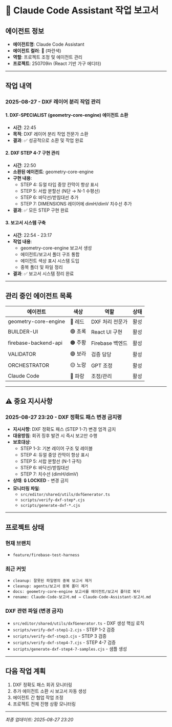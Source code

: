 # 🔵 Claude Code Assistant 작업 보고서

## 에이전트 정보
- **에이전트명**: Claude Code Assistant
- **에이전트 컬러**: 🔵 (파란색)
- **역할**: 프로젝트 조정 및 에이전트 관리
- **프로젝트**: 250709in (React 기반 가구 에디터)

---

## 작업 내역

### 2025-08-27 - DXF 레이어 분리 작업 관리

#### 1. DXF-SPECIALIST (geometry-core-engine) 에이전트 소환
- **시간**: 22:45
- **목적**: DXF 레이어 분리 작업 전문가 소환
- **결과**: ✅ 성공적으로 소환 및 작업 완료

#### 2. DXF STEP 4-7 구현 관리
- **시간**: 22:50
- **소환된 에이전트**: geometry-core-engine
- **구현 내용**:
  - STEP 4: 듀얼 타입 중앙 칸막이 항상 표시
  - STEP 5: 서랍 분할선 (N단 → N-1 수평선)
  - STEP 6: 바닥선/받침대선 추가
  - STEP 7: DIMENSIONS 레이어에 dimH/dimV 치수선 추가
- **결과**: ✅ 모든 STEP 구현 완료

#### 3. 보고서 시스템 구축
- **시간**: 22:54 - 23:17
- **작업 내용**:
  - geometry-core-engine 보고서 생성
  - 에이전트/보고서 폴더 구조 통합
  - 에이전트 색상 표시 시스템 도입
  - 중복 폴더 및 파일 정리
- **결과**: ✅ 보고서 시스템 정리 완료

---

## 관리 중인 에이전트 목록

| 에이전트 | 색상 | 역할 | 상태 |
|---------|------|------|------|
| geometry-core-engine | 🔴 레드 | DXF 처리 전문가 | 활성 |
| BUILDER-UI | 🟢 초록 | React UI 구현 | 활성 |
| firebase-backend-api | 🟠 주황 | Firebase 백엔드 | 활성 |
| VALIDATOR | 🟣 보라 | 검증 담당 | 활성 |
| ORCHESTRATOR | 🟡 노랑 | GPT 조정 | 활성 |
| Claude Code | 🔵 파랑 | 조정/관리 | 활성 |

---

## ⚠️ 중요 지시사항

### 2025-08-27 23:20 - DXF 정확도 패스 변경 금지령
- **지시사항**: DXF 정확도 패스 (STEP 1-7) 변경 엄격 금지
- **대응방침**: 회귀 징후 발견 시 즉시 보고만 수행
- **보호대상**:
  - STEP 1-3: 기본 레이어 구조 및 레이블
  - STEP 4: 듀얼 중앙 칸막이 항상 표시
  - STEP 5: 서랍 분할선 (N-1 규칙)
  - STEP 6: 바닥선/받침대선
  - STEP 7: 치수선 (dimH/dimV)
- **상태**: 🔒 **LOCKED** - 변경 금지
- **모니터링 파일**: 
  - `src/editor/shared/utils/dxfGenerator.ts`
  - `scripts/verify-dxf-step*.cjs`
  - `scripts/generate-dxf-*.cjs`

---

## 프로젝트 상태

### 현재 브랜치
- `feature/firebase-test-harness`

### 최근 커밋
- `cleanup: 잘못된 파일명의 중복 보고서 제거`
- `cleanup: agents/보고서 중복 폴더 제거`
- `docs: geometry-core-engine 보고서를 에이전트/보고서 폴더로 복사`
- `rename: Claude-Code-보고서.md → Claude-Code-Assistant-보고서.md`

### DXF 관련 파일 (변경 금지)
- `src/editor/shared/utils/dxfGenerator.ts` - DXF 생성 핵심 로직
- `scripts/verify-dxf-step1-2.cjs` - STEP 1-2 검증
- `scripts/verify-dxf-step3.cjs` - STEP 3 검증
- `scripts/verify-dxf-step4-7.cjs` - STEP 4-7 검증
- `scripts/generate-dxf-step4-7-samples.cjs` - 샘플 생성

---

## 다음 작업 계획
1. DXF 정확도 패스 회귀 모니터링
2. 추가 에이전트 소환 시 보고서 자동 생성
3. 에이전트 간 협업 작업 조정
4. 프로젝트 전체 진행 상황 모니터링

---

*최종 업데이트: 2025-08-27 23:20*